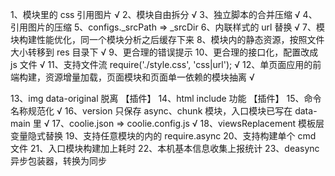 1、模块里的 css 引用图片 √
2、模块自由拆分 √
3、独立脚本的合并压缩 √
4、引用图片的压缩 
5、configs.\_srcPath => \_srcDir
6、内联样式的 url 替换 √
7、模块构建性能优化，同一个模块分析之后缓存下来
8、模块内的静态资源，按照文件大小转移到 res 目录下 √
9、更合理的错误提示
10、更合理的接口化，配置改成 js 文件 √
11、支持文件流 require('./style.css', 'css|url'); √
12、单页面应用的前端构建，资源增量加载，页面模块和页面单一依赖的模块抽离 √

13、img data-original 脱离 【插件】
14、html include 功能 【插件】
15、命令名称规范化 √
16、version 只保存 async、chunk 模块，入口模块已写在 data-main 里 √
17、coolie.json => coolie.config.js √
18、viewsReplacement 模板层变量隐式替换
19、支持任意模块的内的 require.async
20、支持构建单个 cmd 文件
21、入口模块构建加上耗时
22、本机基本信息收集上报统计
23、deasync 异步包装器，转换为同步

